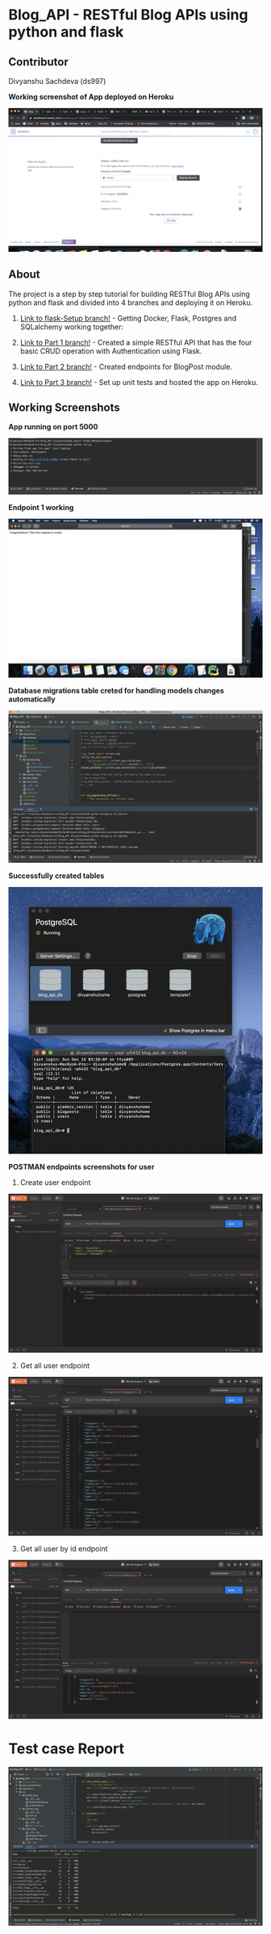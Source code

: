 # Blog_API - RESTful Blog APIs using python and flask

## Contributor
Divyanshu Sachdeva (ds997)

**Working screenshot of App deployed on Heroku**

![App deployed on Heroku](https://github.com/ds997/Blog_API/blob/master/app_screenshots/heroku%20deployed.png)

## About
The project is a step by step tutorial for building RESTful Blog APIs using python and flask and divided into 4 branches
and deploying it on Heroku.

1. [Link to flask-Setup branch!](https://github.com/ds997/Blog_API/tree/flask_setup) - Getting Docker, Flask, Postgres and SQLalchemy working together:

2. [Link to Part 1 branch!](https://github.com/ds997/Blog_API/tree/part1) - Created a simple RESTful API that has the four basic CRUD operation with Authentication using Flask.

3. [Link to Part 2 branch!](https://github.com/ds997/Blog_API/tree/part2) - Created endpoints for BlogPost module.

4. [Link to Part 3 branch!](https://github.com/ds997/Blog_API/tree/part3) - Set up unit tests and hosted the app on Heroku.

## Working Screenshots

**App running on port 5000**

![App running on port 5000](https://github.com/ds997/Blog_API/blob/master/app_screenshots/app%20running%20on%20port.png)

**Endpoint 1 working**

![Endpoint 1 working](https://github.com/ds997/Blog_API/blob/master/app_screenshots/Endpoint%201%20working.png)

**Database migrations table creted for handling models changes automatically**

![Database migrations succesfully created](https://github.com/ds997/Blog_API/blob/master/app_screenshots/Database_Tables_Created.png )

**Successfully created tables**

![User and Blogpost and relationship tables created](https://github.com/ds997/Blog_API/blob/master/app_screenshots/Database%20tables%20created%20.png)

**POSTMAN endpoints screenshots for user**

1. Create user endpoint 

![Create user endpoint](https://github.com/ds997/Blog_API/blob/master/app_screenshots/create_user.png)

2. Get all user endpoint

![Get all user enpoint](https://github.com/ds997/Blog_API/blob/master/app_screenshots/get_all_users.png)

3. Get all user by id endpoint 

![Get all user by id endpoint ](https://github.com/ds997/Blog_API/blob/master/app_screenshots/get_user_by_id.png)

# Test case Report

![Test case Report](https://github.com/ds997/Blog_API/blob/master/app_screenshots/test%20cases%20report.png)
